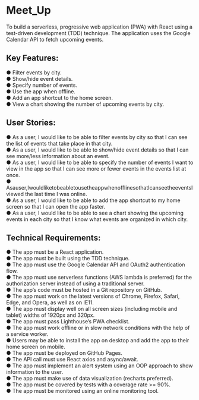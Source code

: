 # Meet_Up

To build a serverless, progressive web application (PWA) with React using a test-driven development (TDD) technique. The application uses the Google Calendar API to fetch upcoming events.

## Key Features:

● Filter events by city.<br>
● Show/hide event details.<br>
● Specify number of events.<br>
● Use the app when offline.<br>
● Add an app shortcut to the home screen.<br>
● View a chart showing the number of upcoming events by city.<br>

## User Stories:

● As a user, I would like to be able to filter events by city so that I can see the list of events that take place in that city.<br>
● As a user, I would like to be able to show/hide event details so that I can see more/less information about an event.<br>
● As a user, I would like to be able to specify the number of events I want to view in the app so that I can see more or fewer events in the events list at once.<br>
● Asauser,IwouldliketobeabletousetheappwhenofflinesothatIcanseetheeventsI viewed the last time I was online.<br>
● As a user, I would like to be able to add the app shortcut to my home screen so that I can open the app faster.<br>
● As a user, I would like to be able to see a chart showing the upcoming events in each city so that I know what events are organized in which city.<br>

## Technical Requirements:

● The app must be a React application.<br>
● The app must be built using the TDD technique.<br>
● The app must use the Google Calendar API and OAuth2 authentication flow.<br>
● The app must use serverless functions (AWS lambda is preferred) for the authorization server instead of using a traditional server.<br>
● The app’s code must be hosted in a Git repository on GitHub.<br>
● The app must work on the latest versions of Chrome, Firefox, Safari, Edge, and Opera, as well
as on IE11.<br>
● The app must display well on all screen sizes (including mobile and tablet) widths of 1920px
and 320px.<br>
● The app must pass Lighthouse’s PWA checklist.<br>
● The app must work offline or in slow network conditions with the help of a service worker.<br>
● Users may be able to install the app on desktop and add the app to their home screen on
mobile.<br>
● The app must be deployed on GitHub Pages.<br>
● The API call must use React axios and async/await.<br>
● The app must implement an alert system using an OOP approach to show information to the
user.<br>
● The app must make use of data visualization (recharts preferred).<br>
● The app must be covered by tests with a coverage rate >= 90%.<br>
● The app must be monitored using an online monitoring tool.<br>
